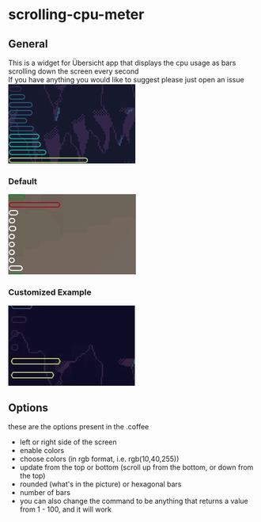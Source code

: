 # scrolling-cpu-meter
## General
This is a widget for Übersicht app that displays the cpu usage as bars scrolling down the screen every second  
If you have anything you would like to suggest please just open an issue  
![alt text](screenshot.png)  
### Default
![alt text](examples/default.gif)  
### Customized Example
![alt text](examples/customized.gif)  

## Options
these are the options present in the .coffee
* left or right side of the screen
* enable colors
* choose colors (in rgb format, i.e. rgb(10,40,255))
* update from the top or bottom (scroll up from the bottom, or down from the top)
* rounded (what's in the picture) or hexagonal bars
* number of bars
* you can also change the command to be anything that returns a value from 1 - 100, and it will work

